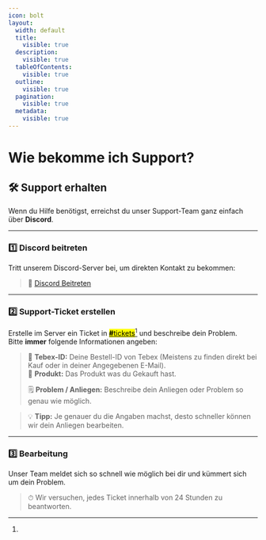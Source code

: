```yaml
---
icon: bolt
layout:
  width: default
  title:
    visible: true
  description:
    visible: true
  tableOfContents:
    visible: true
  outline:
    visible: true
  pagination:
    visible: true
  metadata:
    visible: true
---
```


# Wie bekomme ich Support?

## 🛠 Support erhalten

Wenn du Hilfe benötigst, erreichst du unser Support-Team ganz einfach über **Discord**.

***

### 1️⃣ Discord beitreten

Tritt unserem Discord-Server bei, um direkten Kontakt zu bekommen:

> 🔗 [Discord Beitreten](https://discord.gg/P9UXjJwEtD)

***

### 2️⃣ Support-Ticket erstellen

Erstelle im Server ein Ticket in [<mark style="color:$success;">**#**</mark><mark style="color:$success;">tickets</mark>](#user-content-fn-1)[^1] und beschreibe dein Problem.\
Bitte **immer** folgende Informationen angeben:

> 📝 **Tebex-ID:** Deine Bestell-ID von Tebex (Meistens zu finden direkt bei Kauf oder in deiner Angegebenen E-Mail).\
> 🎁 **Produkt:** Das Produkt was du Gekauft hast.
>
> 🗒 **Problem / Anliegen:** Beschreibe dein Anliegen oder Problem so genau wie möglich.

> 💡 **Tipp:** Je genauer du die Angaben machst, desto schneller können wir dein Anliegen bearbeiten.

***

### 3️⃣ Bearbeitung

Unser Team meldet sich so schnell wie möglich bei dir und kümmert sich um dein Problem.

> ⏱ Wir versuchen, jedes Ticket innerhalb von 24 Stunden zu beantworten.

[^1]: 
